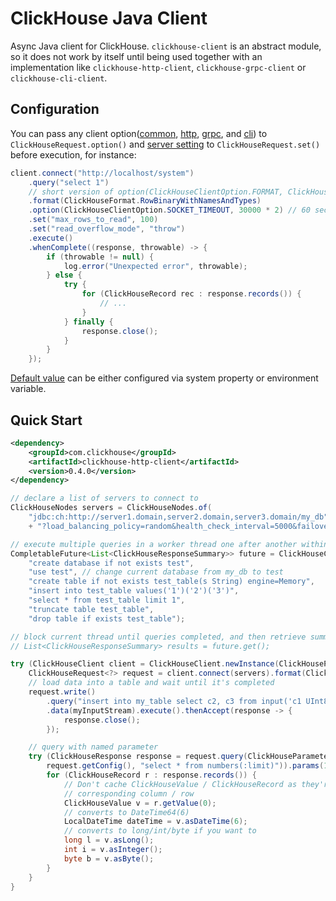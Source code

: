 # ClickHouse Java Client

Async Java client for ClickHouse. `clickhouse-client` is an abstract module, so it does not work by itself until being used together with an implementation like `clickhouse-http-client`, `clickhouse-grpc-client` or `clickhouse-cli-client`.

## Configuration

You can pass any client option([common](https://github.com/ClickHouse/clickhouse-jdbc/blob/master/clickhouse-client/src/main/java/com/clickhouse/client/config/ClickHouseClientOption.java), [http](https://github.com/ClickHouse/clickhouse-jdbc/blob/master/clickhouse-http-client/src/main/java/com/clickhouse/client/http/config/ClickHouseHttpOption.java), [grpc](https://github.com/ClickHouse/clickhouse-jdbc/blob/master/clickhouse-grpc-client/src/main/java/com/clickhouse/client/grpc/config/ClickHouseGrpcOption.java), and [cli](https://github.com/ClickHouse/clickhouse-jdbc/blob/master/clickhouse-cli-client/src/main/java/com/clickhouse/client/cli/config/ClickHouseCommandLineOption.java)) to `ClickHouseRequest.option()` and [server setting](https://clickhouse.com/docs/en/operations/settings/) to `ClickHouseRequest.set()` before execution, for instance:

```java
client.connect("http://localhost/system")
    .query("select 1")
    // short version of option(ClickHouseClientOption.FORMAT, ClickHouseFormat.RowBinaryWithNamesAndTypes)
    .format(ClickHouseFormat.RowBinaryWithNamesAndTypes)
    .option(ClickHouseClientOption.SOCKET_TIMEOUT, 30000 * 2) // 60 seconds
    .set("max_rows_to_read", 100)
    .set("read_overflow_mode", "throw")
    .execute()
    .whenComplete((response, throwable) -> {
        if (throwable != null) {
            log.error("Unexpected error", throwable);
        } else {
            try {
                for (ClickHouseRecord rec : response.records()) {
                    // ...
                }
            } finally {
                response.close();
            }
        }
    });
```

[Default value](https://github.com/ClickHouse/clickhouse-jdbc/blob/master/clickhouse-client/src/main/java/com/clickhouse/client/config/ClickHouseDefaults.java) can be either configured via system property or environment variable.

## Quick Start

```xml
<dependency>
    <groupId>com.clickhouse</groupId>
    <artifactId>clickhouse-http-client</artifactId>
    <version>0.4.0</version>
</dependency>
```

```java
// declare a list of servers to connect to
ClickHouseNodes servers = ClickHouseNodes.of(
    "jdbc:ch:http://server1.domain,server2.domain,server3.domain/my_db"
    + "?load_balancing_policy=random&health_check_interval=5000&failover=2");

// execute multiple queries in a worker thread one after another within same session
CompletableFuture<List<ClickHouseResponseSummary>> future = ClickHouseClient.send(servers.get(),
    "create database if not exists test",
    "use test", // change current database from my_db to test
    "create table if not exists test_table(s String) engine=Memory",
    "insert into test_table values('1')('2')('3')",
    "select * from test_table limit 1",
    "truncate table test_table",
    "drop table if exists test_table");

// block current thread until queries completed, and then retrieve summaries
// List<ClickHouseResponseSummary> results = future.get();

try (ClickHouseClient client = ClickHouseClient.newInstance(ClickHouseProtocol.HTTP)) {
    ClickHouseRequest<?> request = client.connect(servers).format(ClickHouseFormat.RowBinaryWithNamesAndTypes);
    // load data into a table and wait until it's completed
    request.write()
        .query("insert into my_table select c2, c3 from input('c1 UInt8, c2 String, c3 Int32')")
        .data(myInputStream).execute().thenAccept(response -> {
	        response.close();
        });

    // query with named parameter
    try (ClickHouseResponse response = request.query(ClickHouseParameterizedQuery.of(
        request.getConfig(), "select * from numbers(:limit)")).params(100000).executeAndWait()) {
        for (ClickHouseRecord r : response.records()) {
            // Don't cache ClickHouseValue / ClickHouseRecord as they're reused for
            // corresponding column / row
            ClickHouseValue v = r.getValue(0);
            // converts to DateTime64(6)
            LocalDateTime dateTime = v.asDateTime(6);
            // converts to long/int/byte if you want to
            long l = v.asLong();
            int i = v.asInteger();
            byte b = v.asByte();
        }
    }
}
```
